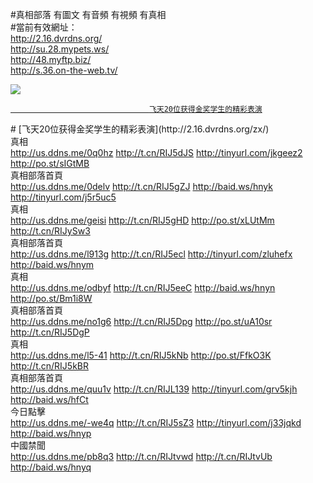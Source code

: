 

#真相部落 有圖文 有音頻 有視頻 有真相<br>
#當前有效網址：<br>
http://2.16.dvrdns.org/<br>
http://su.28.mypets.ws/<br>
http://48.myftp.biz/<br>
http://s.36.on-the-web.tv/<br>

<a href="http://2.16.dvrdns.org/zx/" target="_blank"><img src="http://36.on-the-web.tv/pic/2016/11/p7829911a215010452.jpg">

                                   飞天20位获得金奖学生的精彩表演
</a>
# [飞天20位获得金奖学生的精彩表演](http://2.16.dvrdns.org/zx/)

<div class="linkbox"><div class="title">真相<div id="url"><a href="http://us.ddns.me/0q0hz" target=_blank>http://us.ddns.me/0q0hz</a>  <a href="http://t.cn/RIJ5dJS" target=_blank>http://t.cn/RIJ5dJS</a>  <a href="http://tinyurl.com/jkgeez2" target=_blank>http://tinyurl.com/jkgeez2</a>  <a href="http://po.st/sIGtMB" target=_blank>http://po.st/sIGtMB</a></div></div><div class="title">真相部落首頁<div id="url"><a href="http://us.ddns.me/0delv" target=_blank>http://us.ddns.me/0delv</a>  <a href="http://t.cn/RIJ5gZJ" target=_blank>http://t.cn/RIJ5gZJ</a>  <a href="http://baid.ws/hnyk" target=_blank>http://baid.ws/hnyk</a>  <a href="http://tinyurl.com/j5r5uc5" target=_blank>http://tinyurl.com/j5r5uc5</a></div></div><div class="title">真相<div id="url"><a href="http://us.ddns.me/geisi" target=_blank>http://us.ddns.me/geisi</a>  <a href="http://t.cn/RIJ5gHD" target=_blank>http://t.cn/RIJ5gHD</a>  <a href="http://po.st/xLUtMm" target=_blank>http://po.st/xLUtMm</a>  <a href="http://t.cn/RIJySw3" target=_blank>http://t.cn/RIJySw3</a></div></div><div class="title">真相部落首頁<div id="url"><a href="http://us.ddns.me/l913g" target=_blank>http://us.ddns.me/l913g</a>  <a href="http://t.cn/RIJ5ecl" target=_blank>http://t.cn/RIJ5ecl</a>  <a href="http://tinyurl.com/zluhefx" target=_blank>http://tinyurl.com/zluhefx</a>  <a href="http://baid.ws/hnym" target=_blank>http://baid.ws/hnym</a></div></div><div class="title">真相<div id="url"><a href="http://us.ddns.me/odbyf" target=_blank>http://us.ddns.me/odbyf</a>  <a href="http://t.cn/RIJ5eeC" target=_blank>http://t.cn/RIJ5eeC</a>  <a href="http://baid.ws/hnyn" target=_blank>http://baid.ws/hnyn</a>  <a href="http://po.st/Bm1i8W" target=_blank>http://po.st/Bm1i8W</a></div></div><div class="title">真相部落首頁<div id="url"><a href="http://us.ddns.me/no1g6" target=_blank>http://us.ddns.me/no1g6</a>  <a href="http://t.cn/RIJ5Dpg" target=_blank>http://t.cn/RIJ5Dpg</a>  <a href="http://po.st/uA10sr" target=_blank>http://po.st/uA10sr</a>  <a href="http://t.cn/RIJ5DgP" target=_blank>http://t.cn/RIJ5DgP</a></div></div><div class="title">真相<div id="url"><a href="http://us.ddns.me/l5-41" target=_blank>http://us.ddns.me/l5-41</a>  <a href="http://t.cn/RIJ5kNb" target=_blank>http://t.cn/RIJ5kNb</a>  <a href="http://po.st/FfkO3K" target=_blank>http://po.st/FfkO3K</a>  <a href="http://t.cn/RIJ5kBR" target=_blank>http://t.cn/RIJ5kBR</a></div></div><div class="title">真相部落首頁<div id="url"><a href="http://us.ddns.me/quu1v" target=_blank>http://us.ddns.me/quu1v</a>  <a href="http://t.cn/RIJL139" target=_blank>http://t.cn/RIJL139</a>  <a href="http://tinyurl.com/grv5kjh" target=_blank>http://tinyurl.com/grv5kjh</a>  <a href="http://baid.ws/hfCt" target=_blank>http://baid.ws/hfCt</a></div></div><div class="title">今日點擊<div id="url"><a href="http://us.ddns.me/-we4q" target=_blank>http://us.ddns.me/-we4q</a>  <a href="http://t.cn/RIJ5sZ3" target=_blank>http://t.cn/RIJ5sZ3</a>  <a href="http://tinyurl.com/j33jqkd" target=_blank>http://tinyurl.com/j33jqkd</a>  <a href="http://baid.ws/hnyp" target=_blank>http://baid.ws/hnyp</a></div></div><div class="title">中國禁聞<div id="url"><a href="http://us.ddns.me/pb8q3" target=_blank>http://us.ddns.me/pb8q3</a>  <a href="http://t.cn/RIJtvwd" target=_blank>http://t.cn/RIJtvwd</a>  <a href="http://t.cn/RIJtvUb" target=_blank>http://t.cn/RIJtvUb</a>  <a href="http://baid.ws/hnyq" target=_blank>http://baid.ws/hnyq</a></div></div></div>

